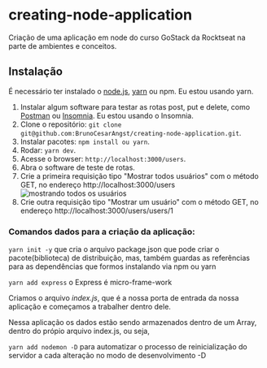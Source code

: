 # creating-node-application
Criação de uma aplicação em node do curso GoStack da Rocktseat na parte de ambientes e conceitos.

## Instalação

É necessário ter instalado o [node.js](https://github.com/nvm-sh/nvm), [yarn](https://yarnpkg.com/en/docs/install) ou npm. Eu estou usando yarn.

1. Instalar algum software para testar as rotas post, put e delete, como [Postman](https://www.getpostman.com/) ou [Insomnia](https://insomnia.rest/). Eu estou usando o Insomnia.
2. Clone o repositório: `git clone git@github.com:BrunoCesarAngst/creating-node-application.git`.
3. Instalar pacotes: `npm install ou yarn`.
4. Rodar: `yarn dev`.
5. Acesse o browser: `http://localhost:3000/users`.
6. Abra o software de teste de rotas.
7. Crie a primeira requisição tipo "Mostrar todos usuários" com o método GET, no endereço http://localhost:3000/users
![mostrando todos os usuários](https://github.com/BrunoCesarAngst/creating-node-application/blob/master/images/mostrando%20todos%20os%20usu%C3%A1rios%20imagem%20de%2002-dezembro-2019%20as%2022:28:21%20em%20uma%20segunda%20da%20semana%2049.png=100 "mostrando todos os usuários")
7. Crie outra requisição tipo "Mostrar um usuário" com o método GET, no endereço http://localhost:3000/users/users/1

### Comandos dados para a criação da aplicação:

`yarn init -y` que cria o arquivo package.json que pode criar o pacote(biblioteca) de distribuição, mas, também guardas as referências para as dependências que formos instalando via npm ou yarn

`yarn add express` o Express é micro-frame-work

Criamos o arquivo *index.js*, que é a nossa porta de entrada da nossa aplicação e começamos a trabalher dentro dele.

Nessa aplicação os dados estão sendo armazenados dentro de um Array, dentro do própio arquivo index.js, ou seja, 

`yarn add nodemon -D` para automatizar o processo de reinicialização do servidor a cada alteração no modo de desenvolvimento -D